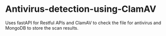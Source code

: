 # Antivirus-detection-using-ClamAV
Uses fastAPI for Restful APIs and ClamAV to check the file for antivirus and MongoDB to store the scan results.
